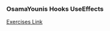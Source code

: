 ### OsamaYounis Hooks UseEffects

[Exercises Link](https://github.com/MohammedYehia/react-useEffect)